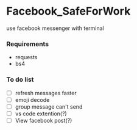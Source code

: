 # Facebook_SafeForWork
use facebook messenger with terminal

### Requirements
- requests
- bs4

### To do list
- [ ] refresh messages faster
- [ ] emoji decode
- [ ] group message can't send
- [ ] vs code extention(?)
- [ ] View facebook post(?)
